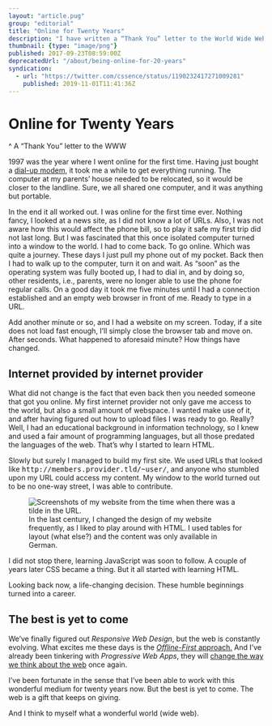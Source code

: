 ```yaml
---
layout: "article.pug"
group: "editorial"
title: "Online for Twenty Years"
description: "I have written a “Thank You” letter to the World Wide Web."
thumbnail: {type: "image/png"}
published: 2017-09-23T08:59:00Z
deprecatedUrl: "/about/being-online-for-20-years"
syndication:
  - url: "https://twitter.com/cssence/status/1190232417271009281"
    published: 2019-11-01T11:41:36Z
---
```


# Online for Twenty Years
^ A “Thank You” letter to the WWW

1997 was the year where I went online for the first time. Having just bought a [dial-up modem](https://en.wikipedia.org/wiki/Dial-up_Internet_access), it took me a while to get everything running. The computer at my parents’ house needed to be relocated, so it would be closer to the landline. Sure, we all shared one computer, and it was anything but portable.

In the end it all worked out. I was online for the first time ever. Nothing fancy, I looked at a news site, as I did not know a lot of URLs. Also, I was not aware how this would affect the phone bill, so to play it safe my first trip did not last long. But I was fascinated that this once isolated computer turned into a window to the world. I had to come back. To go online. Which was quite a journey. These days I just pull my phone out of my pocket. Back then I had to walk up to the computer, turn it on and wait. As “soon” as the operating system was fully booted up, I had to dial in, and by doing so, other residents, i.e., parents, were no longer able to use the phone for regular calls. On a good day it took me five minutes until I had a connection established and an empty web browser in front of me. Ready to type in a URL.

Add another minute or so, and I had a website on my screen. Today, if a site does not load fast enough, I’ll simply close the browser tab and move on. After seconds. What happened to aforesaid minute? How things have changed.

## Internet provided by internet provider

What did not change is the fact that even back then you needed someone that got you online. My first internet provider not only gave me access to the world, but also a small amount of webspace. I wanted make use of it, and after having figured out how to upload files I was ready to go. Really? Well, I had an educational background in information technology, so I knew and used a fair amount of programming languages, but all those predated the languages of the web. That’s why I started to learn HTML.

Slowly but surely I managed to build my first site. We used URLs that looked like <tt>&#104;ttp://members.provider.tld/~user/</tt>, and anyone who stumbled upon my URL could access my content. My window to the world turned out to be no one-way street, I was able to contribute.

<figure><img src="/2017/being-online-for-20-years/websites.png" alt="Screenshots of my website from the time when there was a tilde in the URL."><figcaption>In the last century, I changed the design of my website frequently, as I liked to play around with HTML. I used tables for layout (what else?) and the content was only available in German.</figcaption></figure>

I did not stop there, learning JavaScript was soon to follow. A couple of years later CSS became a thing. But it all started with learning HTML.

Looking back now, a life-changing decision. These humble beginnings turned into a career.

## The best is yet to come

We’ve finally figured out _Responsive Web Design_, but the web is constantly evolving. What excites me these days is the [<em>Offline-First</em> approach.](https://www.youtube.com/watch?v=qDJAz3IIq18) And I’ve already been tinkering with _Progressive Web Apps_, they will [change the way we think about the web](https://hackernoon.com/will-the-real-web-developer-please-stand-up-a4931c25d6cb) once again.

I’ve been fortunate in the sense that I’ve been able to work with this wonderful medium for twenty years now. But the best is yet to come. The web is a gift that keeps on giving.

And I think to myself what a wonderful world (wide web).
